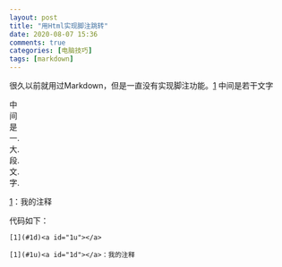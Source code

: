 ```yaml
---
layout: post
title: "用Html实现脚注跳转"
date: 2020-08-07 15:36
comments: true
categories: [电脑技巧]
tags: [markdown]
---
```

很久以前就用过Markdown，但是一直没有实现脚注功能。[1](#1d)<a id="1u"></a>
中间是若干文字

中  
间  
是  
一.   
大.  
段.  
文.  
字.  



<a id="1d"></a>[1](#1u)：我的注释

代码如下： 

```
[1](#1d)<a id="1u"></a>

[1](#1u)<a id="1d"></a>：我的注释

```